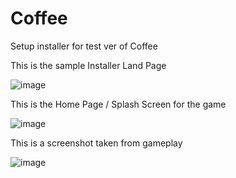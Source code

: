 # Coffee
Setup installer for test ver of Coffee

This is the sample Installer Land Page


![image](https://i.imgur.com/ijacVwG.png)


This is the Home Page / Splash Screen for the game


![image](https://i.imgur.com/acM3sVl.png)

This is a screenshot taken from gameplay


![image](https://i.imgur.com/FjGavPD.png)
